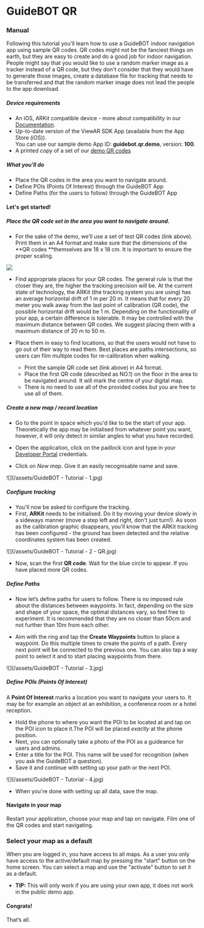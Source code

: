 # GuideBOT QR
### Manual

Following this tutorial you'll learn how to use a GuideBOT indoor navigation app using sample QR codes. QR codes might not be the fanciest things on earth, but they are easy to create and do a good job for indoor navigation. People might say that you would like to use a random marker image as a tracker instead of a QR code, but they don't consider that they would have to generate those images, create a database file for tracking that needs to be transferred and that the random marker image does not lead the people to the app download. 

##### Device requirements

* An iOS, ARKit compatible device  - more about compatibility in our [Documentation](https://viewar.gitbooks.io/sdk-documentation/hardware.html#supported-hardware).  
* Up-to-date version of the ViewAR SDK App (available from the App Store (iOS)).<br>You can  use our sample demo App ID: **guidebot.qr.demo**, version: **100**.
* A printed copy of a set of our [demo QR codes](http://www.viewar.com/wp-content/uploads/2018/12/GuideBOT-QRcodes-1.pdf)

##### What you'll do

* Place the QR codes in the area you want to navigate around.
* Define POIs \(Points Of Interest\) through the GuideBOT App  
* Define Paths \(for the users to follow\) through the GuideBOT App


#### Let's get started!

##### Place the QR code set in the area you want to navigate around.

* For the sake of the demo, we’ll use a set of test QR codes  \(link above\). Print them in an A4 format and make sure that the dimensions of the **QR codes **themselves are 18 x 18 cm. It is important to ensure the proper scaling.

![](/assets/QR-code-small.png)

* Find appropriate places for your QR codes. The general rule is that the closer they are, the higher the tracking precision will be. At the current state of technology, the ARKit \(the tracking system you are using\) has an average horizontal drift of 1 m per 20 m. It means that for every 20 meter you walk away from the last point of calibration \(QR code\), the possible horizontal drift would be 1 m. Depending on the functionality of your app, a certain difference is tolerable. It may be controlled with the maximum distance between QR codes. We suggest placing them with a maximum distance of 20 m to 50 m.

* Place them in easy to find locations, so that the users would not have to go out of their way to read them. Best places are paths intersections, so users can film multiple codes for re-calibration when walking.

  * Print the sample QR code set \(link above\) in A4 format.  
  * Place the first QR code \(described as NO.1\) on the floor in the area to be navigated around. It will mark the centre of your digital map.  
  * There is no need to use all of the provided codes but you are free to use all of them.

##### Create a new map / record location

* Go to the point in space which you'd like to be the start of your app. Theoretically the app may be initialised from whatever point you want, however, it will only detect in similar angles to what you have recorded.

* Open the application, click on the padlock icon and type in your [Developer Portal](https://developer.viewar.com) credentials.
* Click on _New map_. Give it an easily recognisable name and save.

![](/assets/GuideBOT - Tutorial - 1.jpg)

##### Configure tracking

* You'll now be asked to configure the tracking.
* First, **ARKit** needs to be initialised. Do it by moving your device slowly in a sideways manner (move a step left and right, don't just turn!). As soon as the calibration graphic disappears, you'll know that the ARKit tracking has been configured - the ground has been detected and the relative coordinates system has been created.

![](/assets/GuideBOT - Tutorial - 2 - QR.jpg)

* Now, scan the first **QR code**. Wait for the blue circle to appear. If you have placed more QR codes.

##### Define Paths

* Now let’s define paths for users to follow. There is no imposed rule about the distances between waypoints. In fact, depending on the size and shape of your space, the optimal distances vary, so feel free to experiment. It is recommended that they are no closer than 50cm and not further than 10m from each other.

* Aim with the ring and tap the **Create Waypoints** button to place a waypoint. Do this multiple times to create the points of a path. Every next point will be connected to the previous one. You can also tap a way point to select it and to start placing waypoints from there. 

![](/assets/GuideBOT - Tutorial - 3.jpg)


##### Define **POIs** \(Points Of Interest\)

A **Point Of Interest** marks a location you want to navigate your users to.
It may be for example an object at an exhibition, a conference room or a hotel reception.

* Hold the phone to where you want the POI to be located at and tap on the POI icon to place it.The POI will be placed _exactly_ at the phone position.
* Next, you can optionally take a photo of the POI as a guideance for users and admins.
* Enter a title for the POI. This name will be used for recognition (when you ask the GuideBOT a question).
* Save it and continue with setting up your path or the next POI.

![](/assets/GuideBOT - Tutorial - 4.jpg)

* When you're done with setting up all data, save the map.

#### Navigate in your map

Restart your application, choose your map and tap on navigate. Film one of the QR codes and start navigating.

### Select your map as a default

When you are logged in, you have access to all maps. As a user you only have access to the active/default map by pressing the "start" button on the home screen. You can select a map and use the "activate" button to set it as a default. 

* **TIP:** This will only work if you are using your own app, it does not work in the public demo app.

#### Congrats!

That’s all. 